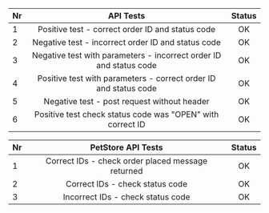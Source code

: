 | Nr  |                              API Tests                               | Status |
|:----|:--------------------------------------------------------------------:|:------:|
| 1   |           Positive test - correct order ID and status code           |   OK   |
| 2   |          Negative test - incorrect order ID and status code          |   OK   |
| 3   |  Negative test with parameters - incorrect order ID and status code  |   OK   |
| 4   |   Positive test with parameters - correct order ID and status code   |   OK   |
| 5   |             Negative test - post request without header              |   OK   |
| 6   |      Positive test check status code was "OPEN" with correct ID      |   OK   |

| Nr  |                          PetStore API Tests                          | Status |
|:----| :------------------------------------------------------------------: |:------:|
| 1   |          Correct IDs - check order placed message returned           |   OK   |
| 2   |                   Correct IDs - check status code                    |   OK   |
| 3   |                  Incorrect IDs - check status code                   |   OK   |